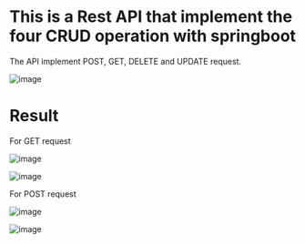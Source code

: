 # This is a Rest API that implement the four CRUD operation with springboot
The API implement POST, GET, DELETE and UPDATE request.  

![image](https://user-images.githubusercontent.com/48040683/145459020-81f42909-b6f8-4c37-ae00-795374626a18.png)


# Result 

For GET request

![image](https://user-images.githubusercontent.com/48040683/145462510-46df5064-ac63-4446-a34f-90ad48339b0f.png)


![image](https://user-images.githubusercontent.com/48040683/145468035-66abf39c-7dae-4046-b36d-584d15853e94.png)






For POST request

![image](https://user-images.githubusercontent.com/48040683/145468810-f59b159e-1051-471c-aa73-42800f4266ba.png)



![image](https://user-images.githubusercontent.com/48040683/145470947-7e55e663-1f1a-467b-a3cb-959ff3011d0a.png)





